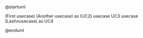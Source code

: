 
@startuml

(First usecase)
(Another usecase) as (UC2)
usecase UC3
usecase (Last\nusecase) as UC4

@enduml
